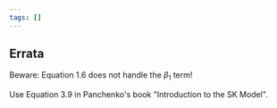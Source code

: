 ```yaml
---
tags: []
---
```


## Errata

Beware: Equation 1.6 does not handle the $\beta_1$ term!

Use Equation 3.9 in Panchenko's book "Introduction to the SK Model".
